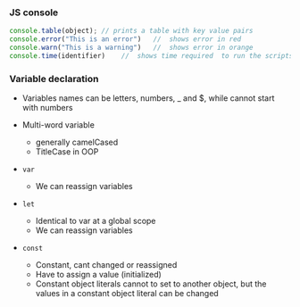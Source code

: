 ### JS console
```js
console.table(object); // prints a table with key value pairs
console.error("This is an error")   //  shows error in red
console.warn("This is a warning")   //  shows error in orange
console.time(identifier)    //  shows time required  to run the scripts between same identifier
```

### Variable declaration
- Variables names can be letters, numbers, _ and $, while cannot start with numbers
- Multi-word variable
    - generally camelCased
    - TitleCase in OOP

- ```var```
    - We can reassign variables
- ```let```
    - Identical to var at a global scope
    - We can reassign variables
- ```const```
    - Constant, cant changed or reassigned
    - Have to assign a value (initialized)
    - Constant object literals cannot to set to another object, but the values in a constant object literal can be changed
